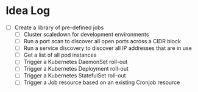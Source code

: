 # Idea Log

- [ ] Create a library of pre-defined jobs
  - [ ] Cluster scaledown for development environments
  - [ ] Run a port scan to discover all open ports across a CIDR block
  - [ ] Run a service discovery to discover all IP addresses that are in use
  - [ ] Get a list of all pod instances
  - [ ] Trigger a Kubernetes DaemonSet roll-out
  - [ ] Trigger a Kubernetes Deployment roll-out
  - [ ] Trigger a Kubernetes StatefulSet roll-out
  - [ ] Trigger a Job resource based on an existing Cronjob resource
